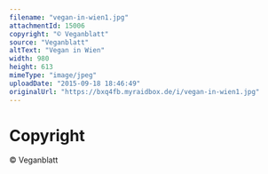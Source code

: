 ```yaml
---
filename: "vegan-in-wien1.jpg"
attachmentId: 15006
copyright: "© Veganblatt"
source: "Veganblatt"
altText: "Vegan in Wien"
width: 980
height: 613
mimeType: "image/jpeg"
uploadDate: "2015-09-18 18:46:49"
originalUrl: "https://bxq4fb.myraidbox.de/i/vegan-in-wien1.jpg"
---
```


# Copyright

© Veganblatt
